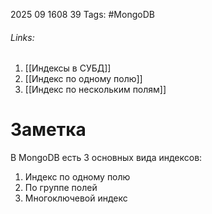 2025 09 1608 39
Tags: #MongoDB 
###### Links: 
1) [[Индексы в СУБД]]
2) [[Индекс по одному полю]]
3) [[Индекс по нескольким полям]]
# Заметка
В MongoDB есть 3 основных вида индексов:
1) Индекс по одному полю
2) По группе полей
3) Многоключевой индекс

